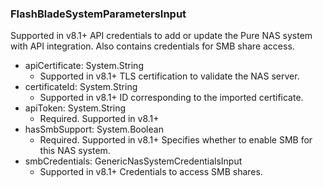 ### FlashBladeSystemParametersInput
Supported in v8.1+
  API credentials to add or update the Pure NAS system with API integration. Also contains credentials for SMB share access.

- apiCertificate: System.String
  - Supported in v8.1+
      TLS certification to validate the NAS server.
- certificateId: System.String
  - Supported in v8.1+
      ID corresponding to the imported certificate.
- apiToken: System.String
  - Required. Supported in v8.1+
- hasSmbSupport: System.Boolean
  - Required. Supported in v8.1+
      Specifies whether to enable SMB for this NAS system.
- smbCredentials: GenericNasSystemCredentialsInput
  - Supported in v8.1+
      Credentials to access SMB shares.
